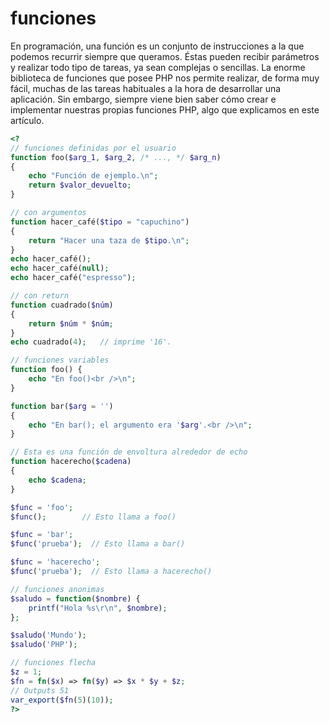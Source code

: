 # funciones

En programación, una función es un conjunto de instrucciones a la que podemos recurrir siempre que queramos. Éstas pueden recibir parámetros y  realizar todo tipo de tareas, ya sean complejas o sencillas. La enorme biblioteca de funciones que posee PHP nos permite realizar, de forma muy fácil, muchas de las tareas habituales a la hora de desarrollar una aplicación. Sin embargo, siempre viene bien saber cómo crear e implementar nuestras propias funciones PHP, algo que explicamos en este artículo.

``` php
<?
// funciones definidas por el usuario
function foo($arg_1, $arg_2, /* ..., */ $arg_n)
{
    echo "Función de ejemplo.\n";
    return $valor_devuelto;
}

// con argumentos
function hacer_café($tipo = "capuchino")
{
    return "Hacer una taza de $tipo.\n";
}
echo hacer_café();
echo hacer_café(null);
echo hacer_café("espresso");

// con return
function cuadrado($núm)
{
    return $núm * $núm;
}
echo cuadrado(4);   // imprime '16'.

// funciones variables
function foo() {
    echo "En foo()<br />\n";
}

function bar($arg = '')
{
    echo "En bar(); el argumento era '$arg'.<br />\n";
}

// Esta es una función de envoltura alrededor de echo
function hacerecho($cadena)
{
    echo $cadena;
}

$func = 'foo';
$func();        // Esto llama a foo()

$func = 'bar';
$func('prueba');  // Esto llama a bar()

$func = 'hacerecho';
$func('prueba');  // Esto llama a hacerecho()

// funciones anonimas
$saludo = function($nombre) {
    printf("Hola %s\r\n", $nombre);
};

$saludo('Mundo');
$saludo('PHP');

// funciones flecha
$z = 1;
$fn = fn($x) => fn($y) => $x * $y + $z;
// Outputs 51
var_export($fn(5)(10));
?>
```
